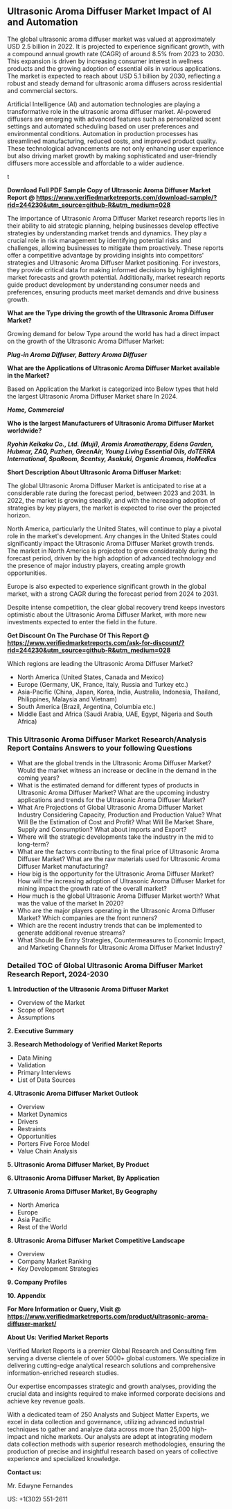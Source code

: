 <h2>Ultrasonic Aroma Diffuser Market Impact of AI and Automation</h2><p>The global ultrasonic aroma diffuser market was valued at approximately USD 2.5 billion in 2022. It is projected to experience significant growth, with a compound annual growth rate (CAGR) of around 8.5% from 2023 to 2030. This expansion is driven by increasing consumer interest in wellness products and the growing adoption of essential oils in various applications. The market is expected to reach about USD 5.1 billion by 2030, reflecting a robust and steady demand for ultrasonic aroma diffusers across residential and commercial sectors.</p><p>Artificial Intelligence (AI) and automation technologies are playing a transformative role in the ultrasonic aroma diffuser market. AI-powered diffusers are emerging with advanced features such as personalized scent settings and automated scheduling based on user preferences and environmental conditions. Automation in production processes has streamlined manufacturing, reduced costs, and improved product quality. These technological advancements are not only enhancing user experience but also driving market growth by making sophisticated and user-friendly diffusers more accessible and affordable to a wider audience.</p>t</p><p id="" class=""><strong>Download Full PDF Sample Copy of Ultrasonic Aroma Diffuser Market Report @ <a href="https://www.verifiedmarketreports.com/download-sample/?rid=244230&utm_source=github-R&utm_medium=028" target="_blank">https://www.verifiedmarketreports.com/download-sample/?rid=244230&utm_source=github-R&utm_medium=028</a></strong></p><p>The importance of&nbsp;Ultrasonic Aroma Diffuser Market research reports lies in their ability to aid strategic planning, helping businesses develop effective strategies by understanding market trends and dynamics. They play a crucial role in risk management by identifying potential risks and challenges, allowing businesses to mitigate them proactively. These reports offer a competitive advantage by providing insights into competitors' strategies and Ultrasonic Aroma Diffuser Market positioning. For investors, they provide critical data for making informed decisions by highlighting market forecasts and growth potential. Additionally, market research reports guide product development by understanding consumer needs and preferences, ensuring products meet market demands and drive business growth.</p><p><strong>What are the&nbsp;Type driving the growth of the Ultrasonic Aroma Diffuser Market?</strong></p><p id="" class="">Growing demand for below Type around the world has had a direct impact on the growth of the Ultrasonic Aroma Diffuser Market:</p><em><strong>Plug-in Aroma Diffuser, Battery Aroma Diffuser</strong></em></p><strong>What are the&nbsp;Applications&nbsp;of Ultrasonic Aroma Diffuser Market available in the Market?</strong></p><p id="" class="">Based on Application the Market is categorized into Below types that held the largest Ultrasonic Aroma Diffuser Market share In 2024.</p><em><strong>Home, Commercial</strong></em></p><strong>Who is the largest Manufacturers of Ultrasonic Aroma Diffuser Market worldwide?</strong></p><p><em><strong>Ryohin Keikaku Co., Ltd. (Muji), Aromis Aromatherapy, Edens Garden, Hubmar, ZAQ, Puzhen, GreenAir, Young Living Essential Oils, doTERRA International, SpaRoom, Scentsy, Asakuki, Organic Aromas, HoMedics</strong></em></p><p id="" class=""><strong>Short Description About Ultrasonic Aroma Diffuser Market:</strong></p><p>The global Ultrasonic Aroma Diffuser Market is anticipated to rise at a considerable rate during the forecast period, between 2023 and 2031. In 2022, the market is growing steadily, and with the increasing adoption of strategies by key players, the market is expected to rise over the projected horizon.</p><p>North America, particularly the United States, will continue to play a pivotal role in the market's development. Any changes in the United States could significantly impact the Ultrasonic Aroma Diffuser Market growth trends. The market in North America is projected to grow considerably during the forecast period, driven by the high adoption of advanced technology and the presence of major industry players, creating ample growth opportunities.</p><p>Europe is also expected to experience significant growth in the global market, with a strong CAGR during the forecast period from 2024 to 2031.</p><p>Despite intense competition, the clear global recovery trend keeps investors optimistic about the Ultrasonic Aroma Diffuser Market, with more new investments expected to enter the field in the future.</p><p id="" class=""><strong>Get Discount On The Purchase Of This Report @ <a href="https://www.verifiedmarketreports.com/ask-for-discount/?rid=244230&utm_source=github-R&utm_medium=028" target="_blank">https://www.verifiedmarketreports.com/ask-for-discount/?rid=244230&utm_source=github-R&utm_medium=028</a></strong></p>Which regions are leading the Ultrasonic Aroma Diffuser Market?</p><ul><li>North America (United States, Canada and Mexico)</li><li>Europe (Germany, UK, France, Italy, Russia and Turkey etc.)</li><li>Asia-Pacific (China, Japan, Korea, India, Australia, Indonesia, Thailand, Philippines, Malaysia and Vietnam)</li><li>South America (Brazil, Argentina, Columbia etc.)</li><li>Middle East and Africa (Saudi Arabia, UAE, Egypt, Nigeria and South Africa)</li></ul><h3 id="" class="">This Ultrasonic Aroma Diffuser Market Research/Analysis Report Contains Answers to your following Questions</h3><ul><li>What are the global trends in the Ultrasonic Aroma Diffuser Market? Would the market witness an increase or decline in the demand in the coming years?</li><li>What is the estimated demand for different types of products in Ultrasonic Aroma Diffuser Market? What are the upcoming industry applications and trends for the Ultrasonic Aroma Diffuser Market?</li><li>What Are Projections of Global Ultrasonic Aroma Diffuser Market Industry Considering Capacity, Production and Production Value? What Will Be the Estimation of Cost and Profit? What Will Be Market Share, Supply and Consumption? What about imports and Export?</li><li>Where will the strategic developments take the industry in the mid to long-term?</li><li>What are the factors contributing to the final price of Ultrasonic Aroma Diffuser Market? What are the raw materials used for Ultrasonic Aroma Diffuser Market manufacturing?</li><li>How big is the opportunity for the Ultrasonic Aroma Diffuser Market? How will the increasing adoption of Ultrasonic Aroma Diffuser Market for mining impact the growth rate of the overall market?</li><li>How much is the global Ultrasonic Aroma Diffuser Market worth? What was the value of the market In 2020?</li><li>Who are the major players operating in the Ultrasonic Aroma Diffuser Market? Which companies are the front runners?</li><li>Which are the recent industry trends that can be implemented to generate additional revenue streams?</li><li>What Should Be Entry Strategies, Countermeasures to Economic Impact, and Marketing Channels for Ultrasonic Aroma Diffuser Market Industry?</li></ul><h3 id="" class="">Detailed TOC of Global Ultrasonic Aroma Diffuser Market Research Report, 2024-2030</h3><p id="" class=""><strong>1. Introduction of the Ultrasonic Aroma Diffuser Market</strong></p><ul><li>Overview of the Market</li><li>Scope of Report</li><li>Assumptions</li></ul><p id="" class=""><strong>2. Executive Summary</strong></p><p id="" class=""><strong>3. Research Methodology of Verified Market Reports</strong></p><ul><li>Data Mining</li><li>Validation</li><li>Primary Interviews</li><li>List of Data Sources</li></ul><p id="" class=""><strong>4. Ultrasonic Aroma Diffuser Market Outlook</strong></p><ul><li>Overview</li><li>Market Dynamics</li><li>Drivers</li><li>Restraints</li><li>Opportunities</li><li>Porters Five Force Model</li><li>Value Chain Analysis</li></ul><p id="" class=""><strong>5. Ultrasonic Aroma Diffuser Market, By Product</strong></p><p id="" class=""><strong>6. Ultrasonic Aroma Diffuser Market, By Application</strong></p><p id="" class=""><strong>7. Ultrasonic Aroma Diffuser Market, By Geography</strong></p><ul><li>North America</li><li>Europe</li><li>Asia Pacific</li><li>Rest of the World</li></ul><p id="" class=""><strong>8. Ultrasonic Aroma Diffuser Market Competitive Landscape</strong></p><ul><li>Overview</li><li>Company Market Ranking</li><li>Key Development Strategies</li></ul><p id="" class=""><strong>9. Company Profiles</strong></p><p id="" class=""><strong>10. Appendix</strong></p><p id="" class=""><strong>For More Information or Query, Visit @ <a href="https://www.verifiedmarketreports.com/product/ultrasonic-aroma-diffuser-market/" target="_blank">https://www.verifiedmarketreports.com/product/ultrasonic-aroma-diffuser-market/</a></strong></p><p id="" class=""><strong>About Us: Verified Market Reports</strong></p><p id="" class="">Verified Market Reports is a premier Global Research and Consulting firm serving a diverse clientele of over 5000+ global customers. We specialize in delivering cutting-edge analytical research solutions and comprehensive information-enriched research studies.</p><p id="" class="">Our expertise encompasses strategic and growth analyses, providing the crucial data and insights required to make informed corporate decisions and achieve key revenue goals.</p><p id="" class="">With a dedicated team of 250 Analysts and Subject Matter Experts, we excel in data collection and governance, utilizing advanced industrial techniques to gather and analyze data across more than 25,000 high-impact and niche markets. Our analysts are adept at integrating modern data collection methods with superior research methodologies, ensuring the production of precise and insightful research based on years of collective experience and specialized knowledge.</p><p id="" class=""><strong>Contact us:</strong></p><p id="" class="">Mr. Edwyne Fernandes</p><p id="" class="">US: +1(302) 551-2611</p>